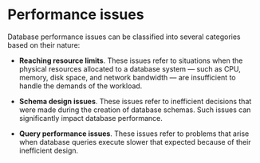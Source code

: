 # Performance issues

Database performance issues can be classified into several categories based on their nature:

- **Reaching resource limits**. These issues refer to situations when the physical resources allocated to a database system — such as CPU, memory, disk space, and network bandwidth — are insufficient to handle the demands of the workload.

- **Schema design issues**. These issues refer to inefficient decisions that were made during the creation of database schemas. Such issues can significantly impact database performance.

- **Query performance issues**. These issues refer to problems that arise when database queries execute slower that expected because of their inefficient design.



